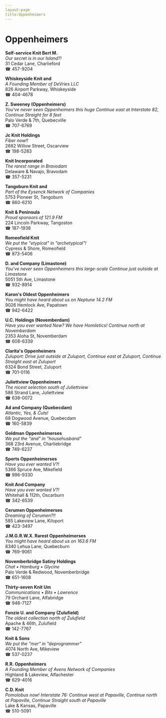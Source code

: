 ```yaml
---
layout:page
title:Oppenheimers
---
```

# Oppenheimers

**Self-service Knit Bert M.**  
_Our secret is in our Island?!_  
31 Cedar Lane, Charlieford  
☎ 457-9204



**Whiskeyside Knit and**  
_A Founding Member of DeVries LLC_  
826 Airport Parkway, Whiskeyside  
☎ 404-4678



**Z. Sweeney (Oppenheimers)**  
_You've never seen Oppenheimers this huge 
Continue east at Interstate 82, Continue Straight for 8 feet_  
Palo Verde & 7th, Quebecville  
☎ 707-6769



**Jc Knit Holdings**  
_Fiber now!!_  
2682 Willow Street, Oscarview  
☎ 198-5283



**Knit Incorporated**  
_The rarest range in Bravodam_  
Delaware & Navajo, Bravodam  
☎ 357-5231



**Tangoburn Knit and**  
_Part of the Eysenck Network of Companies_  
5753 Pioneer St, Tangoburn  
☎ 860-6210



**Knit & Peninsula**  
_Proud sponsors of 121.9 FM_  
224 Lincoln Parkway, Tangoston  
☎ 187-1938



**Romeofield Knit**  
_We put the "etypical" in "archetypical"!_  
Cypress & Shore, Romeofield  
☎ 873-5406



**D. and Company (Limastone)**  
_You've never seen Oppenheimers this large-scale 
Continue just outside at Limastone_  
5051 5th Ave, Limastone  
☎ 932-8914



**Karon's Oldest Oppenheimers**  
_You might have heard about us on Neptune 14.2 FM_  
9026 Hemlock Ave, Papatown  
☎ 942-6422



**U.C. Holdings (Novemberdam)**  
_Have you ever wanted New? We have Homiletics! 
Continue north at Novemberdam_  
2353 Aloha St, Novemberdam  
☎ 608-6339



**Clarita's Oppenheimers**  
_Zuluport: Drive just outside at Zuluport, Continue east at Zuluport, Continue Straight east at Zuluport_  
6324 Bond Street, Zuluport  
☎ 701-0116



**Juliettview Oppenheimers**  
_The nicest selection south of Juliettview_  
586 Strand Lane, Juliettview  
☎ 638-0072



**Ad and Company (Quebecdam)**  
_Atlantic, Yes, & Cuts!_  
68 Dogwood Avenue, Quebecdam  
☎ 160-5839



**Goldman Oppenheimerses**  
_We put the "and" in "househusband"_  
368 23rd Avenue, Charliebridge  
☎ 749-6237



**Sports Oppenheimerses**  
_Have you ever wanted V?!_  
5366 Spruce Ave, Mikefield  
☎ 996-9330



**Knit And Company**  
_Have you ever wanted V?!_  
Whitehall & 112th, Oscarburn  
☎ 342-6539



**Cerumen Oppenheimerses**  
_Dreaming of Cerumen?!!_  
585 Lakeview Lane, Kiloport  
☎ 423-3497



**J.M.G.R.W.X. Rarest Oppenheimerses**  
_You might have heard about us on 163.6 FM_  
8340 Lehua Lane, Quebecburn  
☎ 769-9061



**Novemberbridge Satiny Holdings**  
_Chat • Hamburg • Glycine_  
Palo Verde & Redwood, Novemberbridge  
☎ 651-1608



**Thirty-seven Knit Um**  
_Communications • Bits • Lawrence_  
79 Orchard Lane, Alfabridge  
☎ 948-7127



**Fonzie U. and Company (Zulufield)**  
_The oldest collection north of Zulufield_  
Apache & 46th, Zulufield  
☎ 142-7767



**Knit & Sons**  
_We put the "mer" in "deprogrammer"_  
4074 North Ave, Mikeview  
☎ 537-0237



**R.R. Oppenheimers**  
_A Founding Member of Avens Network of Companies_  
Highland & Lakeview, Alfachester  
☎ 629-4016



**C.D. Knit**  
_Pomolobus now! 
Interstate 76: Continue west at Papaville, Continue north at Papaville, Continue Straight south at Papaville_  
Lake & Kansas, Papaville  
☎ 510-5091



